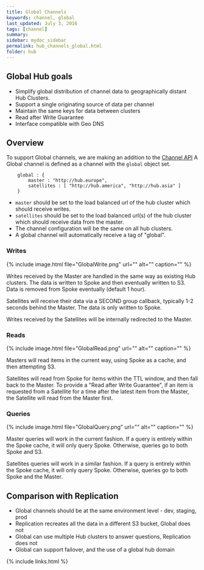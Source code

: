 ```yaml
---
title: Global Channels
keywords: channel, global
last_updated: July 3, 2016
tags: [channel]
summary: 
sidebar: mydoc_sidebar
permalink: hub_channels_global.html
folder: hub
---
```


## Global Hub goals
* Simplify global distribution of channel data to geographically distant Hub Clusters.
* Support a single originating source of data per channel
* Maintain the same keys for data between clusters
* Read after Write Guarantee
* Interface compatible with Geo DNS

## Overview

To support Global channels, we are making an addition to the [Channel API](hub_channels_creating.html)
A Global channel is defined as a channel with the `global` object set.

```
    global : {
        master : "http://hub.europe",
        satellites : [ "http://hub.america", "http://hub.asia" ]
    }

```

* `master` should be set to the load balanced url of the hub cluster which should receive writes.
* `satellites` should be set to the load balanced url(s) of the hub cluster which should receive data from the master.
* The channel configuration will be the same on all hub clusters.
* A global channel will automatically receive a tag of "global".

### Writes

{% include image.html file="GlobalWrite.png" url="" alt="" caption="" %}

Writes received by the Master are handled in the same way as existing Hub clusters.
The data is written to Spoke and then eventually written to S3.  Data is removed from Spoke eventually (default 1 hour).

Satellites will receive their data via a SECOND group callback, typically 1-2 seconds behind the Master.
The data is only written to Spoke.

Writes received by the Satellites will be internally redirected to the Master.

### Reads

{% include image.html file="GlobalRead.png" url="" alt="" caption="" %}

Masters will read items in the current way, using Spoke as a cache, and then attempting S3.

Satellites will read from Spoke for items within the TTL window, and then fall back to the Master.
To provide a "Read after Write Guarantee", if an item is requested from a Satellite for a time after the latest item from the Master, the Satellite will read from the Master first.

### Queries

{% include image.html file="GlobalQuery.png" url="" alt="" caption="" %}

Master queries will work in the current fashion.  If a query is entirely within the Spoke cache, it will only query Spoke.
Otherwise, queries go to both Spoke and S3.

Satellites queries will work in a similar fashion.  If a query is entirely within the Spoke cache, it will only query Spoke.
Otherwise, queries go to both Spoke and the Master.

## Comparison with Replication

* Global channels should be at the same environment level - dev, staging, prod
* Replication recreates all the data in a different S3 bucket, Global does not
* Global can use multiple Hub clusters to answer questions, Replication does not
* Global can support failover, and the use of a global hub domain


{% include links.html %}